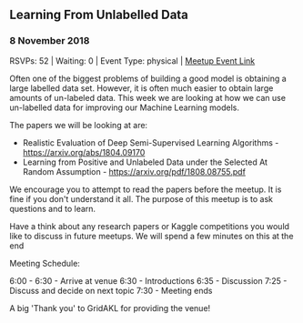 ## Learning From Unlabelled Data
### 8 November 2018
RSVPs: 52 | Waiting: 0 | Event Type: physical | [Meetup Event Link](https://www.meetup.com/Data-Science-Discussion-Auckland/events/253689782)

Often one of the biggest problems of building a good model is obtaining a large labelled data set. However, it is often much easier to obtain large amounts of un-labeled data. This week we are looking at how we can use un-labelled data for improving our Machine Learning models.

The papers we will be looking at are:
- Realistic Evaluation of Deep Semi-Supervised Learning Algorithms - https://arxiv.org/abs/1804.09170
- Learning from Positive and Unlabeled Data under the Selected At Random Assumption - https://arxiv.org/pdf/1808.08755.pdf

We encourage you to attempt to read the papers before the meetup. It is fine if you don't understand it all. The purpose of this meetup is to ask questions and to learn.

Have a think about any research papers or Kaggle competitions you would like to discuss in future meetups. We will spend a few minutes on this at the end

Meeting Schedule:

6:00 - 6:30 - Arrive at venue
6:30 - Introductions
6:35 - Discussion
7:25 - Discuss and decide on next topic
7:30 - Meeting ends

A big 'Thank you' to GridAKL for providing the venue!
